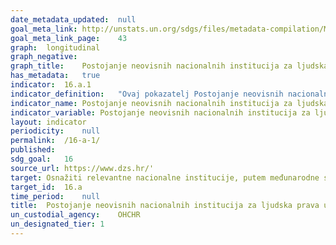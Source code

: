 ```yaml
---	
date_metadata_updated:	null
goal_meta_link:	http://unstats.un.org/sdgs/files/metadata-compilation/Metadata-Goal-16.pdf'
goal_meta_link_page:	43
graph:	longitudinal
graph_negative:	
graph_title:	Postojanje neovisnih nacionalnih institucija za ljudska prava u skladu s Pariškim načelima
has_metadata:	true
indicator:	16.a.1
indicator_definition:	"Ovaj pokazatelj Postojanje neovisnih nacionalnih institucija za ljudska prava u skladu s Pariškim načelima mjeri usklađenost postojećih nacionalnih institucija za ljudska prava s načelima koja se odnose na status nacionalnih institucija (Pariška načela), koja je usvojila Opća skupština (Rezolucija 48/134) na temelju poslovnika Globalnog saveza nacionalnih institucija za ljudska prava (GANHRI, bivši Međunarodni koordinacijski odbor nacionalnih institucija za promicanje i zaštitu ljudskih prava ili Međunarodni kazneni sud). Izvor: UN"
indicator_name:	Postojanje neovisnih nacionalnih institucija za ljudska prava u skladu s Pariškim načelima
indicator_variable:	Postojanje neovisnih nacionalnih institucija za ljudska prava u skladu s Pariškim načelima
layout:	indicator
periodicity:	null
permalink:	/16-a-1/
published:	
sdg_goal:	16
source_url:	https://www.dzs.hr/'
target:	Osnažiti relevantne nacionalne institucije, putem međunarodne suradnje, za izgradnju kapaciteta na svim razinama, posebno u zemljama u razvoju, u svrhu sprječavanja nasilja i borbe protiv terorizma i kriminala
target_id:	16.a
time_period:	null
title:	Postojanje neovisnih nacionalnih institucija za ljudska prava u skladu s Pariškim načelima
un_custodial_agency:	OHCHR
un_designated_tier:	1
---	
```


